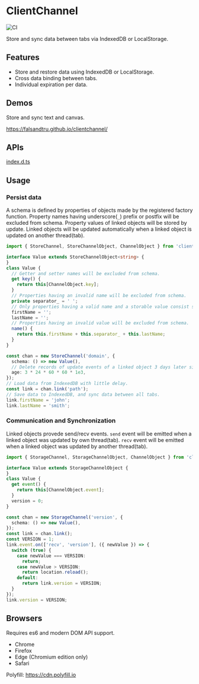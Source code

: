# ClientChannel

![CI](https://github.com/falsandtru/clientChannel/workflows/CI/badge.svg)

Store and sync data between tabs via IndexedDB or LocalStorage.

## Features

- Store and restore data using IndexedDB or LocalStorage.
- Cross data binding between tabs.
- Individual expiration per data.

## Demos

Store and sync text and canvas.

https://falsandtru.github.io/clientchannel/

## APIs

[index.d.ts](index.d.ts)

## Usage

### Persist data

A schema is defined by properties of objects made by the registered factory function.
Property names having underscore(`_`) prefix or postfix will be excluded from schema.
Property values of linked objects will be stored by update.
Linked objects will be updated automatically when a linked object is updated on another thread(tab).

```ts
import { StoreChannel, StoreChannelObject, ChannelObject } from 'clientchannel';

interface Value extends StoreChannelObject<string> {
}
class Value {
  // Getter and setter names will be excluded from schema.
  get key() {
    return this[ChannelObject.key];
  }
  // Properties having an invalid name will be excluded from schema.
  private separator_ = ' ';
  // Only properties having a valid name and a storable value consist schema.
  firstName = '';
  lastName = '';
  // Properties having an invalid value will be excluded from schema.
  name() {
    return this.firstName + this.separator_ + this.lastName;
  }
}

const chan = new StoreChannel('domain', {
  schema: () => new Value(),
  // Delete records of update events of a linked object 3 days later since the last access.
  age: 3 * 24 * 60 * 60 * 1e3,
});
// Load data from IndexedDB with little delay.
const link = chan.link('path');
// Save data to IndexedDB, and sync data between all tabs.
link.firstName = 'john';
link.lastName = 'smith';
```

### Communication and Synchronization

Linked objects provede send/recv events.
`send` event will be emitted when a linked object was updated by own thread(tab).
`recv` event will be emitted when a linked object was updated by another thread(tab).

```ts
import { StorageChannel, StorageChannelObject, ChannelObject } from 'clientchannel';

interface Value extends StorageChannelObject {
}
class Value {
  get event() {
    return this[ChannelObject.event];
  }
  version = 0;
}

const chan = new StorageChannel('version', {
  schema: () => new Value(),
});
const link = chan.link();
const VERSION = 1;
link.event.on(['recv', 'version'], ({ newValue }) => {
  switch (true) {
    case newValue === VERSION:
      return;
    case newValue > VERSION:
      return location.reload();
    default:
      return link.version = VERSION;
  }
});
link.version = VERSION;
```

## Browsers

Requires es6 and modern DOM API support.

- Chrome
- Firefox
- Edge (Chromium edition only)
- Safari

Polyfill: https://cdn.polyfill.io
